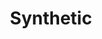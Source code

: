 ---
ee_id_show: '4154'
title: Synthetic
url: synthetic
live_url:
year: '2009'
venue: Whitney Museum of American Art
state_country: New York
type:
dates:
wwwnews:
wwweblast:
pitch: ​Group show, .... got to show next to a sick Kenny Sharf (yES!!!) ;-) Also,
  Super Mario Clouds always gets shown differently, but this was the best "multi-screen"
  version of it I ever pulled off.&nbsp;
ps:
credits:
download:
layout: shows
---